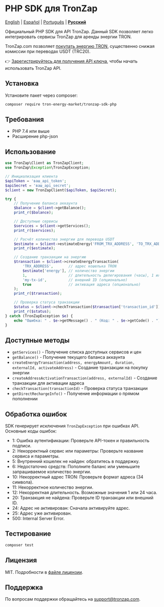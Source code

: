 # PHP SDK для TronZap

[English](README.md) | [Español](README.es.md) | [Português](README.pt-br.md) | **[Русский](README.ru.md)**

Официальный PHP SDK для API TronZap.
Данный SDK позволяет легко интегрировать сервисы TronZap для аренды энергии TRON.

TronZap.com позволяет [покупать энергию TRON](https://tronzap.com/), существенно снижая комиссии при переводах USDT (TRC20).

👉 [Зарегистрируйтесь для получения API ключа](https://tronzap.com), чтобы начать использовать TronZap API.

## Установка

Установите пакет через composer:

```bash
composer require tron-energy-market/tronzap-sdk-php
```

## Требования

- PHP 7.4 или выше
- Расширение php-json

## Использование

```php
use TronZap\Client as TronZapClient;
use TronZap\Exception\TronZapException;

// Инициализация клиента
$apiToken = 'ваш_api_token';
$apiSecret = 'ваш_api_secret';
$client = new TronZapClient($apiToken, $apiSecret);

try {
    // Получение баланса аккаунта
    $balance = $client->getBalance();
    print_r($balance);

    // Доступные сервисы
    $services = $client->getServices();
    print_r($services);

    // Расчёт количества энергии для перевода USDT
    $estimate = $client->estimateEnergy('FROM_TRX_ADDRESS', 'TO_TRX_ADDRESS', 'TR7NHqjeKQxGTCi8q8ZY4pL8otSzgjLj6t');
    print_r($estimate);

    // Создание транзакции на энергию
    $transaction = $client->createEnergyTransaction(
        'TRX_ADDRESS',       // адрес кошелька TRON
        $estimate['energy'], // количество энергии
        1,                   // длительность делегирования (часы), 1 или 24
        'my-tx-id',          // внешний ID (опционально)
        true                 // активация адреса (опционально)
    );
    print_r($transaction);

    // Проверка статуса транзакции
    $status = $client->checkTransaction($transaction['transaction_id']);
    print_r($status);
} catch (TronZapException $e) {
    echo "Ошибка: " . $e->getMessage() . " (Код: " . $e->getCode() . ")\n";
}
```

## Доступные методы

- `getServices()` - Получение списка доступных сервисов и цен
- `getBalance()` - Получение текущего баланса аккаунта
- `createEnergyTransaction(address, energyAmount, duration, externalId, activateAddress)` - Создание транзакции на покупку энергии
- `createAddressActivationTransaction(address, externalId)` - Создание транзакции для активации адреса
- `checkTransaction(transactionId)` - Проверка статуса транзакции
- `getDirectRechargeInfo()` - Получение информации о прямом пополнении

## Обработка ошибок

SDK генерирует исключения `TronZapException` при ошибках API. Основные коды ошибок:

- 1: Ошибка аутентификации: Проверьте API-токен и правильность подписи.
- 2: Некорректный сервис или параметры: Проверьте название сервиса и параметры.
- 5: Внутренний кошелек не найден: обратитесь в поддержку.
- 6: Недостаточно средств: Пополните баланс или уменьшите запрашиваемое количество энергии.
- 10: Некорректный адрес TRON: Проверьте формат адреса (34 символа).
- 11: Некорректное количество энергии.
- 12: Некорректная длительность. Возможные значения 1 или 24 часа.
- 20: Транзакция не найдена: Проверьте ID транзакции или внешний ID.
- 24: Адрес не активирован: Сначала активируйте адрес.
- 25: Адрес уже активирован.
- 500: Internal Server Error.

## Тестирование

```bash
composer test
```

## Лицензия

MIT. Подробности в [файле лицензии](LICENSE).

## Поддержка

По вопросам поддержки обращайтесь на [support@tronzap.com](mailto:support@tronzap.com).
